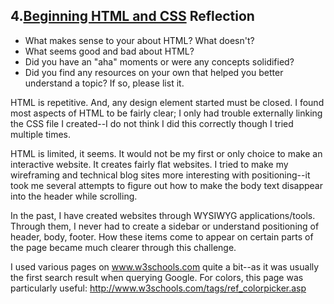 ## 4.[Beginning HTML and CSS](4_beginning_HTML_CSS/readme.mc) Reflection

* What makes sense to your about HTML? What doesn't? 
* What seems good and bad about HTML?
* Did you have an "aha" moments or were any concepts solidified?
* Did you find any resources on your own that helped you better understand a topic? If so, please list it.

HTML is repetitive.  And, any design element started must be closed.  I found most aspects of HTML to be fairly clear; I only had trouble externally linking the CSS file I created--I do not think I did this correctly though I tried multiple times.

HTML is limited, it seems.  It would not be my first or only choice to make an interactive website.  It creates fairly flat websites.  I tried to make my wireframing and technical blog sites more interesting with positioning--it took me several attempts to figure out how to make the body text disappear into the header while scrolling.  

In the past, I have created websites through WYSIWYG applications/tools.  Through them, I never had to create a sidebar or understand positioning of header, body, footer.  How these items come to appear on certain parts of the page became much clearer through this challenge.

I used various pages on  www.w3schools.com quite a bit--as it was usually the first search result when querying Google.  For colors, this page was particularly useful: http://www.w3schools.com/tags/ref_colorpicker.asp 
